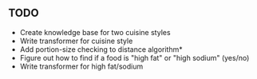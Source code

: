 ## TODO

* Create knowledge base for two cuisine styles
* Write transformer for cuisine style
* Add portion-size checking to distance algorithm*
* Figure out how to find if a food is "high fat" or "high sodium" (yes/no)
* Write transformer for high fat/sodium
